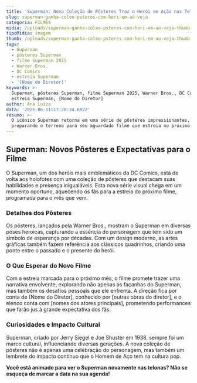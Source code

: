 ```yaml
---
title: 'Superman: Nova Coleção de Pôsteres Traz o Herói em Ação nas Telonas'
slug: superman-ganha-coleo-psteres-com-heri-em-ao-veja
categoria: FILMES
midia: /uploads/superman-ganha-coleo-psteres-com-heri-em-ao-veja-thumb.png
tipoMidia: imagem
thumb: /uploads/superman-ganha-coleo-psteres-com-heri-em-ao-veja-thumb.png
tags:
  - Superman
  - pôsteres Superman
  - filme Superman 2025
  - Warner Bros.
  - DC Comics
  - estreia Superman
  - '[Nome do Diretor]'
keywords: >-
  Superman, pôsteres Superman, filme Superman 2025, Warner Bros., DC Comics,
  estreia Superman, [Nome do Diretor]
author: Ana Luiza
data: '2025-06-11T17:20:34.682Z'
resumo: >-
  O icônico Superman retorna em uma série de pôsteres impressionantes,
  preparando o terreno para seu aguardado filme que estreia no próximo mês.
---
```


## Superman: Novos Pôsteres e Expectativas para o Filme

O Superman, um dos heróis mais emblemáticos da DC Comics, está de volta aos holofotes com uma coleção de pôsteres que destacam suas habilidades e presença inigualáveis. Esta nova série visual chega em um momento oportuno, aquecendo os fãs para a estreia do próximo filme, programada para o mês que vem.

### Detalhes dos Pôsteres

Os pôsteres, lançados pela Warner Bros., mostram o Superman em diversas poses heroicas, capturando a essência do personagem que tem sido um símbolo de esperança por décadas. Com um design moderno, as artes gráficas também fazem referência aos clássicos quadrinhos, criando uma ponte entre o passado e o presente do herói.

### O Que Esperar do Novo Filme

Com a estreia marcada para o próximo mês, o filme promete trazer uma narrativa envolvente, explorando não apenas as façanhas do Superman, mas também os desafios pessoais que ele enfrenta. A direção fica por conta de [Nome do Diretor], conhecido por [outras obras do diretor], e o elenco conta com [nomes dos atores principais], prometendo performances que farão jus à grande expectativa dos fãs.

### Curiosidades e Impacto Cultural

Superman, criado por Jerry Siegel e Joe Shuster em 1938, sempre foi um marco cultural, influenciando diversas gerações. A nova coleção de pôsteres não é apenas uma celebração do personagem, mas também um lembrete do impacto contínuo que o Homem de Aço tem na cultura pop.

**Você está animado para ver o Superman novamente nas telonas? Não se esqueça de marcar a data na sua agenda!**
